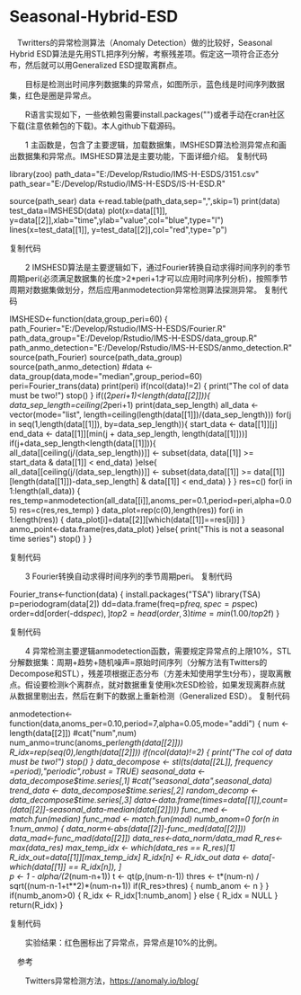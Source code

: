 # Seasonal-Hybrid-ESD


　Twritters的异常检测算法（Anomaly Detection）做的比较好，Seasonal Hybrid ESD算法是先用STL把序列分解，考察残差项。假定这一项符合正态分布，然后就可以用Generalized ESD提取离群点。

　　目标是检测出时间序列数据集的异常点，如图所示，蓝色线是时间序列数据集，红色是圈是异常点。

 

 

　　R语言实现如下，一些依赖包需要install.packages("")或者手动在cran社区下载(注意依赖包的下载)。本人github下载源码。

　　1 主函数是，包含了主要逻辑，加载数据集，IMSHESD算法检测异常点和画出数据集和异常点。IMSHESD算法是主要功能，下面详细介绍。
复制代码

library(zoo)
path_data="E:/Develop/Rstudio/IMS-H-ESDS/3151.csv"
path_sear="E:/Develop/Rstudio/IMS-H-ESDS/IS-H-ESD.R"

source(path_sear)
data <-read.table(path_data,sep=",",skip=1)
print(data)
test_data=IMSHESD(data)
plot(x=data[[1]], y=data[[2]],xlab="time",ylab="value",col="blue",type="l")
lines(x=test_data[[1]], y=test_data[[2]],col="red",type="p")

复制代码

　　2 IMSHESD算法是主要逻辑如下，通过Fourier转换自动求得时间序列的季节周期peri(必须满足数据集的长度>2*peri+1才可以应用时间序列分析)，按照季节周期对数据集做划分，然后应用anmodetection异常检测算法探测异常。
复制代码

IMSHESD<-function(data,group_peri=60)
{
path_Fourier="E:/Develop/Rstudio/IMS-H-ESDS/Fourier.R"
path_data_group="E:/Develop/Rstudio/IMS-H-ESDS/data_group.R"
path_anmo_detection="E:/Develop/Rstudio/IMS-H-ESDS/anmo_detection.R"
source(path_Fourier)
source(path_data_group)
source(path_anmo_detection)
#data <-data_group(data,mode="median",group_period=60)
peri=Fourier_trans(data)
print(peri)
if(ncol(data)!=2)
  {
     print("The col of data must be two!")
     stop()
  }
if((2*peri+1)<length(data[[2]])){
   data_sep_length=ceiling(2*peri+1)
   print(data_sep_length)
   all_data <- vector(mode="list", length=ceiling(length(data[[1]])/(data_sep_length)))
   for(j in seq(1,length(data[[1]]), by=data_sep_length)){
      start_data <- data[[1]][j]
      end_data <- data[[1]][min(j + data_sep_length, length(data[[1]]))]
      if(j+data_sep_length<length(data[[1]])){
          all_data[[ceiling(j/(data_sep_length))]] <- subset(data, data[[1]] >= start_data & data[[1]] < end_data)
      }else{
         all_data[[ceiling(j/(data_sep_length))]] <- subset(data,data[[1]] >= data[[1]][length(data[[1]])-data_sep_length] & data[[1]] < end_data)
      }
   } 
   res=c()
   for(i in 1:length(all_data)) 
  {
      res_temp=anmodetection(all_data[[i]],anoms_per=0.1,period=peri,alpha=0.05)
      res=c(res,res_temp)
  }
  data_plot=rep(c(0),length(res))
  for(i in 1:length(res))
  {
     data_plot[i]=data[[2]][which(data[[1]]==res[i])]
  }
  anmo_point<-data.frame(res,data_plot)
}else{
    print("This is not a seasonal time series")
    stop()
}
}

复制代码

　　3 Fourier转换自动求得时间序列的季节周期peri。
复制代码

Fourier_trans<-function(data)
{
   install.packages("TSA")
   library(TSA)
   p=periodogram(data[2])
   dd=data.frame(freq=p$freq,spec=p$spec)
   order=dd[order(-dd$spec),]
   top2=head(order,3)
   time=min(1.00/top2$f)
}

复制代码

　　4 异常检测主要逻辑anmodetection函数，需要规定异常点的上限10%，STL分解数据集：周期+趋势+随机噪声=原始时间序列（分解方法有Twitters的Decompose和STL），残差项根据正态分布（方差未知使用学生t分布），提取离散点。假设要检测k个离群点，就对数据重复使用k次ESD检验，如果发现离群点就从数据里剔出去，然后在剩下的数据上重新检测（Generalized ESD）。
复制代码

anmodetection<-function(data,anoms_per=0.10,period=7,alpha=0.05,mode="addi")
{
   num <- length(data[[2]])
   #cat("num",num)
   num_anmo=trunc(anoms_per*length(data[[2]]))
   R_idx=rep(seq(0),length(data[[2]]))
   if(ncol(data)!=2)
     {
       print("The col of data must be two!")
       stop()
     }
   data_decompose <- stl(ts(data[[2L]], frequency =period),"periodic",robust = TRUE)
   seasonal_data <- data_decompose$time.series[,1]
   #cat("seasonal_data",seasonal_data)
   trend_data <- data_decompose$time.series[,2]
   random_decomp <- data_decompose$time.series[,3]
   data<-data.frame(times=data[[1]],count=(data[[2]]-seasonal_data-median(data[[2]])))
   func_med <- match.fun(median)
   func_mad <- match.fun(mad)
   numb_anom=0
   for(n in 1:num_anmo)
  {
     data_norm<-abs(data[[2]]-func_med(data[[2]]))
     data_mad<-func_mad(data[[2]])
     data_res<-data_norm/data_mad
     R_res<-max(data_res)
     max_temp_idx <- which(data_res == R_res)[1]
     R_idx_out=data[[1]][max_temp_idx]
     R_idx[n] <- R_idx_out
     data <- data[-which(data[[1]] == R_idx[n]), ]   
     p <- 1 - alpha/(2*(num-n+1)) 
     t <- qt(p,(num-n-1))
     thres <- t*(num-n) / sqrt((num-n-1+t**2)*(num-n+1))
     if(R_res>thres)
       {
        numb_anom <- n
       }
  }
  if(numb_anom>0)
  {
    R_idx <- R_idx[1:numb_anom]
  } 
  else 
  {
    R_idx = NULL
  }
  return(R_idx)
}

复制代码

 

 　　实验结果：红色圈标出了异常点，异常点是10%的比例。

 

 

　参考

　　Twitters异常检测方法，https://anomaly.io/blog/


  
 
